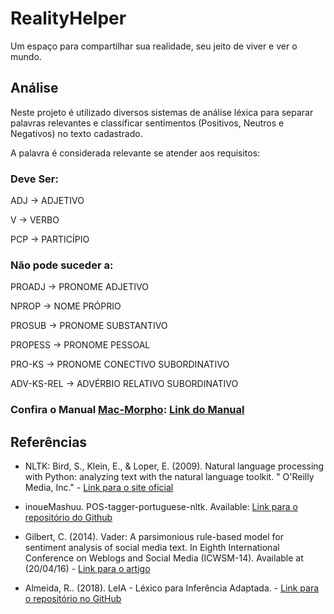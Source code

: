 # RealityHelper
Um espaço para compartilhar sua realidade, seu jeito de viver e ver o mundo.

## Análise
Neste projeto é utilizado diversos sistemas de análise léxica para separar palavras relevantes e classificar sentimentos (Positivos, Neutros e Negativos) no texto cadastrado.

A palavra é considerada relevante se atender aos requisitos:
### Deve Ser:
ADJ -> ADJETIVO

V -> VERBO

PCP -> PARTICÍPIO

### Não pode suceder a:
PROADJ -> PRONOME ADJETIVO

NPROP -> NOME PRÓPRIO

PROSUB -> PRONOME SUBSTANTIVO

PROPESS -> PRONOME PESSOAL

PRO-KS -> PRONOME CONECTIVO SUBORDINATIVO

ADV-KS-REL -> ADVÉRBIO RELATIVO SUBORDINATIVO

### Confira o Manual [Mac-Morpho](http://nilc.icmc.usp.br/macmorpho/): [Link do Manual](http://nilc.icmc.usp.br/macmorpho/macmorpho-manual.pdf)

## Referências
- NLTK: Bird, S., Klein, E., & Loper, E. (2009). Natural language processing with Python: analyzing text with the natural language toolkit. " O&#x27;Reilly Media, Inc." - [Link para o site oficial](https://www.nltk.org/)

- inoueMashuu. POS-tagger-portuguese-nltk. Available: [Link para o repositório do Github](https://github.com/inoueMashuu/POS-tagger-portuguese-nltk)

- Gilbert, C. (2014). Vader: A parsimonious rule-based model for sentiment analysis of social media text. In Eighth International Conference on Weblogs and Social Media (ICWSM-14). Available at (20/04/16) - [Link para o artigo](http://comp.social.gatech.edu/papers/icwsm14.vader.hutto.pdf)

- Almeida, R.. (2018). LeIA - Léxico para Inferência Adaptada. - [Link para o repositório no GitHub](https://github.com/rafjaa/LeIA)
